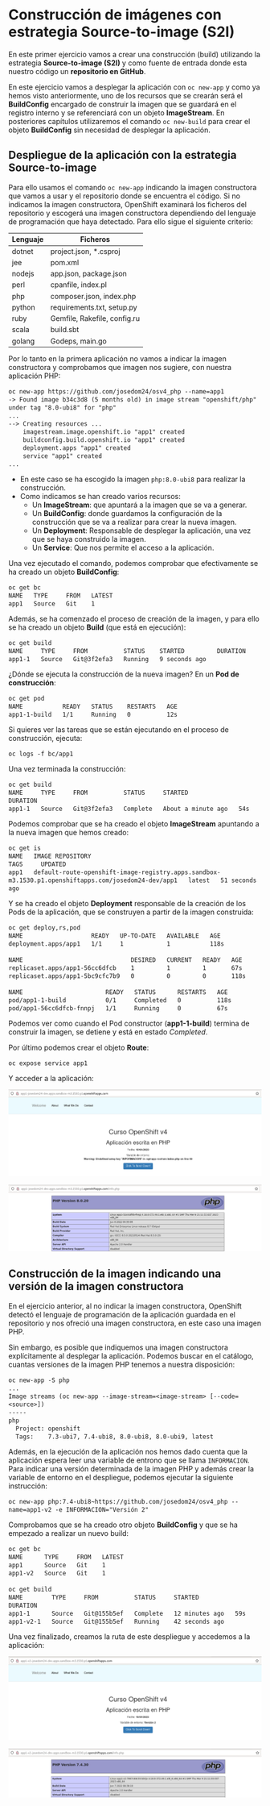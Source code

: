 # Construcción de imágenes con estrategia Source-to-image (S2I)

En este primer ejercicio vamos a crear una construcción (build) utilizando la estrategia **Source-to-image (S2I)** y como fuente de entrada donde esta nuestro código un **repositorio en GitHub**. 

En este ejercicio vamos a desplegar la aplicación con `oc new-app` y como ya hemos visto anteriormente, uno de los recursos que se crearán será el **BuildConfig** encargado de construir la imagen que se guardará en el registro interno y se referenciará con un objeto **ImageStream**. En posteriores capítulos utilizaremos el comando `oc new-build` para crear el objeto **BuildConfig** sin necesidad de desplegar la aplicación.

## Despliegue de la aplicación con la estrategia Source-to-image

Para ello usamos el comando `oc new-app` indicando la imagen constructora que vamos a usar y el repositorio donde se encuentra el código. Si no indicamos la imagen constructora, OpenShift examinará los ficheros del repositorio y escogerá una imagen constructora dependiendo del lenguaje de programación que haya detectado. Para ello sigue el siguiente criterio:

|Lenguaje|Ficheros|
|--------|-----------|
|dotnet|project.json, *.csproj|
|jee|pom.xml|
|nodejs|app.json, package.json|
|perl|cpanfile, index.pl|
|php|composer.json, index.php|
|python|requirements.txt, setup.py|
|ruby|Gemfile, Rakefile, config.ru|
|scala|build.sbt|
|golang|Godeps, main.go|

Por lo tanto en la primera aplicación no vamos a indicar la imagen constructora y comprobamos que imagen nos sugiere, con nuestra aplicación PHP:

    oc new-app https://github.com/josedom24/osv4_php --name=app1
    -> Found image b34c3d8 (5 months old) in image stream "openshift/php" under tag "8.0-ubi8" for "php"
    ...
    --> Creating resources ...
        imagestream.image.openshift.io "app1" created
        buildconfig.build.openshift.io "app1" created
        deployment.apps "app1" created
        service "app1" created
    ...

* En este caso se ha escogido la imagen `php:8.0-ubi8` para realizar la construcción.
* Como indicamos se han creado varios recursos:
    * Un **ImageStream**: que apuntará a la imagen que se va a generar.
    * Un **BuildConfig**: donde guardamos la configuración de la construcción que se va a realizar para crear la nueva imagen.
    * Un **Deployment**: Responsable de desplegar la aplicación, una vez que se haya construido la imagen.
    * Un **Service**: Que nos permite el acceso a la aplicación.

Una vez ejecutado el comando, podemos comprobar que efectivamente se ha creado un objeto **BuildConfig**:

    oc get bc
    NAME   TYPE     FROM   LATEST
    app1   Source   Git    1

Además, se ha comenzado el proceso de creación de la imagen, y para ello se ha creado un objeto **Build** (que está en ejecución):

    oc get build
    NAME     TYPE     FROM          STATUS    STARTED         DURATION
    app1-1   Source   Git@3f2efa3   Running   9 seconds ago   

¿Dónde se ejecuta la construcción de la nueva imagen? En un **Pod de construcción**:

    oc get pod
    NAME           READY   STATUS    RESTARTS   AGE
    app1-1-build   1/1     Running   0          12s

Si quieres ver las tareas que se están ejecutando en el proceso de construcción, ejecuta:

    oc logs -f bc/app1

Una vez terminada la construcción:

    oc get build
    NAME     TYPE     FROM          STATUS     STARTED              DURATION
    app1-1   Source   Git@3f2efa3   Complete   About a minute ago   54s

Podemos comprobar que se ha creado el objeto **ImageStream** apuntando a la nueva imagen que hemos creado:

    oc get is
    NAME   IMAGE REPOSITORY                                                                                      TAGS     UPDATED
    app1   default-route-openshift-image-registry.apps.sandbox-m3.1530.p1.openshiftapps.com/josedom24-dev/app1   latest   51 seconds ago

Y se ha creado el objeto **Deployment** responsable de la creación de los Pods de la aplicación, que se construyen a partir de la imagen construida:

    oc get deploy,rs,pod
    NAME                   READY   UP-TO-DATE   AVAILABLE   AGE
    deployment.apps/app1   1/1     1            1           118s

    NAME                              DESIRED   CURRENT   READY   AGE
    replicaset.apps/app1-56cc6dfcb    1         1         1       67s
    replicaset.apps/app1-5bc9cfc7b9   0         0         0       118s

    NAME                       READY   STATUS      RESTARTS   AGE
    pod/app1-1-build           0/1     Completed   0          118s
    pod/app1-56cc6dfcb-fnnpj   1/1     Running     0          67s

Podemos ver como cuando el Pod constructor (**app1-1-build**) termina de construir la imagen, se detiene y está en estado *Completed*.

Por último podemos crear el objeto **Route**:

    oc expose service app1

Y acceder a la aplicación:

![app1](img/app1-1.png)

![app1](img/app1-2.png)

## Construcción de la imagen indicando una versión de la imagen constructora

En el ejercicio anterior, al no indicar la imagen constructora, OpenShift detectó el lenguaje de programación de la aplicación guardada en el repositorio y nos ofreció una imagen constructora, en este caso una imagen PHP.

Sin embargo, es posible que indiquemos una imagen constructora explícitamente al desplegar la aplicación. Podemos buscar en el catálogo, cuantas versiones de la imagen PHP tenemos a nuestra disposición:

    oc new-app -S php
    ...
    Image streams (oc new-app --image-stream=<image-stream> [--code=<source>])
    -----
    php
      Project: openshift
      Tags:    7.3-ubi7, 7.4-ubi8, 8.0-ubi8, 8.0-ubi9, latest

Además, en la ejecución de la aplicación nos hemos dado cuenta que la aplicación espera leer una variable de entrono que se llama `INFORMACION`. Para indicar una versión determinada de la imagen PHP y además crear la variable de entorno en el despliegue, podemos ejecutar la siguiente instrucción:

    oc new-app php:7.4-ubi8~https://github.com/josedom24/osv4_php --name=app1-v2 -e INFORMACION="Versión 2"

Comprobamos que se ha creado otro objeto **BuildConfig** y que se ha empezado a realizar un nuevo build:

    oc get bc
    NAME      TYPE     FROM   LATEST
    app1      Source   Git    1
    app1-v2   Source   Git    1

    oc get build
    NAME        TYPE     FROM          STATUS     STARTED          DURATION
    app1-1      Source   Git@155b5ef   Complete   12 minutes ago   59s
    app1-v2-1   Source   Git@155b5ef   Running    42 seconds ago   

Una vez finalizado, creamos la ruta de este despliegue y accedemos a la aplicación:

![app1](img/app1-v2-1.png)

![app1](img/app1-v2-2.png)